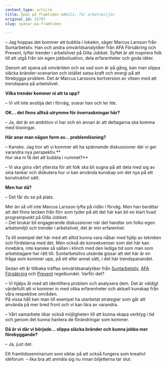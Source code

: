 ```yaml
---
content_type: article
title: Span på framtiden &#8211; för arbetsmiljön
original_id: 15797
slug: spanar-pa-framtiden

---
```


– Jag hoppas det kommer att bubbla i lokalen, säger Marcus Larsson från Suntarbetsliv. Han och andra omvärldsanalytiker från AFA Försäkring och Prevent, lyfter trender i arbetslivet på Gilla Jobbet. Syftet är att inspirera folk till att utgå från sin egen jobbsituation, dela erfarenheter och goda idéer.

Genom att spana på omvärlden och se vad som är på gång, kan man slippa släcka bränder-scenarion och istället satsa kraft och energi på att förebygga problem. Det är Marcus Larssons kortversion av vitsen med att trendspana på arbetslivet.

**Vilka trender kommer ni att ta upp?**

– Vi vill inte avslöja det i förväg, svarar han och ler lite.

**OK… det finns alltså utrymme för överraskningar här?**

– Ja, det är en ambition vi har och en annan är att deltagarna ska komma med lösningar.

**Här anar man någon form av… problemlösning?**

– Kanske. Jag tror att vi kommer att ha spännande diskussioner där vi ger varandra nya perspektiv.**  
Hur ska ni få det att bubbla i rummet?**

– Vi ska göra vårt yttersta för att folk ska bli sugna på att dela med sig av sina tankar och diskutera hur vi kan använda kunskap om det nya på ett konstruktivt sätt.

**Men hur då?**

– Det får du se på plats.

Mer än så vill inte Marcus Larsson lyfta på ridån i förväg. Men han berättar att det finns tecken från förr som tyder på att det här kan bli en klart livad programpunkt på Gilla Jobbet:  
– Det brukar bli engagerande diskussioner när det handlar om folks egen arbetsmiljö och trender i arbetslivet, det är min erfarenhet.

Ta till exempel det här med att alltid kunna vara nåbar med hjälp av tekniken och fördelarna med det. Men också de konsekvenser som det här kan innebära, inte kanske så sällan i klinch med den lediga tid som man som arbetstagare har rätt till. Suntarbetslivs utsända gissar att det här är en fråga som kommer upp, på ett eller annat sätt, i det här trendspanandet.

Sedan ett år tillbaka träffas omvärldsanalytiker från [Suntarbetsliv](https://www.suntarbetsliv.se/om-oss/), [AFA Försäkring](http://www.afaforsakring.se/) och [Prevent](http://www.prevent.se/) regelbundet. Varför det?

– Vi hjälps åt med att identifiera problem och analysera dem. Det är väldigt värdefullt att vi kommer in med olika erfarenheter och aktuell kunskap från våra respektive områden.  
På vissa håll kan man till exempel ha utarbetat strategier som går att använda på mer bred front och vi kan lära av varandra.

– Vårt samarbete ökar också möjligheten till att kunna skapa verktyg i tid och genom det kunna hantera de förändringar som kommer.

**Då är vi där vi började… slippa släcka bränder och kunna jobba mer förebyggande?**

– Ja, just det.

Ett framtidsseminarium som siktar på att också fungera som kreativt idéforum  – lika bra att anmäla sig nu innan biljetterna tar slut.

